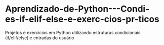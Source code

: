 # Aprendizado-de-Python---Condi-es-if-elif-else-e-exerc-cios-pr-ticos
Projetos e exercícios em Python utilizando estruturas condicionais (if/elif/else) e entradas do usuário
